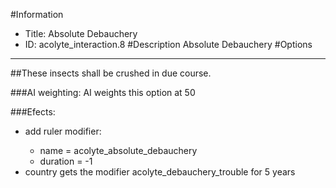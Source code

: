 #Information
 - Title: Absolute Debauchery
 - ID: acolyte_interaction.8
#Description
Absolute Debauchery
#Options

___
##These insects shall be crushed in due course.

###AI weighting:
AI weights this option at 50


###Efects:<ul><li>add ruler modifier:</li><ul><li>name = acolyte_absolute_debauchery</li><li>duration = -1</li></ul><li>country gets the modifier acolyte_debauchery_trouble for 5 years</li></ul>
